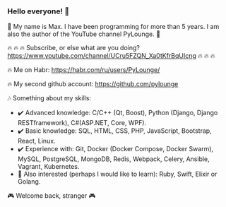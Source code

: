 ### Hello everyone! 👋
:purple_heart: My name is Max. I have been programming for more than 5 years. I am also the author of the YouTube channel PyLounge. :purple_heart: 

:fire: :fire: :fire: Subscribe, or else what are you doing? https://www.youtube.com/channel/UCru5FZQN_Xa0tKfrBqUIcng :fire: :fire: :fire:

:fire: Me on Habr: https://habr.com/ru/users/PyLounge/

:fire: My second github account: https://github.com/pylounge

:notes: Something about my skills:

- :heavy_check_mark: Advanced knowledge: C/C++ (Qt, Boost), Python (Django, Django RESTframework), C#(ASP.NET, Core, WPF).
- :heavy_check_mark: Basic knowledge: SQL, HTML, CSS, PHP, JavaScript, Bootstrap, React, Linux.
- :heavy_check_mark: Experience with: Git, Docker (Docker Compose, Docker Swarm), MySQL, PostgreSQL, MongoDB, Redis, Webpack, Celery, Ansible, Vagrant, Kubernetes.
- :bookmark: Also interested (perhaps I would like to learn): Ruby, Swift, Elixir or Golang. 

:video_game: Welcome back, stranger :video_game:
